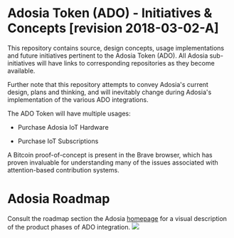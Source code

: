 # Adosia Token (ADO) - Initiatives & Concepts [revision 2018-03-02-A]

This repository contains source, design concepts, usage implementations and future initiatives pertinent to the Adosia Token (ADO).  All Adosia sub-initiatives will have links to corresponding repositories as they become available.



Further note that this repository attempts to convey Adosia's current design, plans and thinking,
and will inevitably change during Adosia's implementation of the various ADO integrations.

The ADO Token will have multiple usages:

- Purchase Adosia IoT Hardware

- Purchase IoT Subscriptions

A Bitcoin proof-of-concept is present in the Brave browser,
which has proven invaluable for understanding many of the issues associated with attention-based contribution systems.

# Adosia Roadmap

Consult the roadmap section the Adosia [homepage](https://adosia.com/) for a visual description of the product phases of ADO integration.
<img src='bat_mercury_advanced_settings_dialog.png' />
